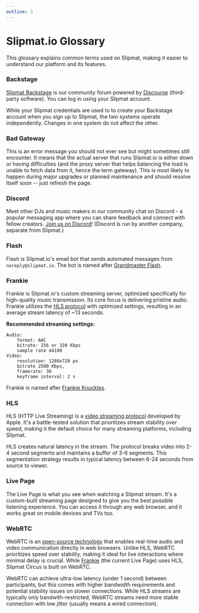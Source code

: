 ```yaml
---
outline: 3
---
```


# Slipmat.io Glossary

This glossary explains common terms used on Slipmat, making it easier to understand our platform and its features.

### Backstage

[Slipmat Backstage](https://backstage.slipmat.io) is our community forum powered by [Discourse](https://www.discourse.org) (third-party software). You can log in using your Slipmat account.

While your Slipmat credentials are used to to create your Backstage account when you sign up to Slipmat, the two systems operate independently. Changes in one system do not affect the other.

### Bad Gateway

This is an error message you should not ever see but might sometimes still encounter. It means that the actual server that runs Slipmat.io is either down or having difficulties (and the proxy server that helps balancing the load is unable to fetch data from it, hence the term gateway). This is most likely to happen during major upgrades or planned maintenance and should resolve itself soon -- just refresh the page.

### Discord

Meet other DJs and music makers in our community chat on Discord - a popular messaging app where you can share feedback and connect with fellow creators. [Join us on Discord](https://discord.gg/PCSwhkZ)! (Discord is run by another company, separate from Slipmat.)

### Flash

Flash is Slipmat.io's email bot that sends automated messages from `noreply@slipmat.io`. The bot is named after [Grandmaster Flash](https://en.wikipedia.org/wiki/Grandmaster_Flash).

### Frankie

Frankie is Slipmat.io's custom streaming server, optimized specifically for high-quality music transmission. Its core focus is delivering pristine audio. Frankie utilizes the [HLS protocol](#hls) with optimized settings, resulting in an average stream latency of ~13 seconds.

**Recommended streaming settings:**

    Audio:
        format: AAC
        bitrate: 256 or 320 Kbps
        sample rate 44100
    Video:
        resolution: 1280x720 px
        bitrate 2500 Kbps,
        framerate: 30
        keyframe interval: 2 s

Frankie is named after [Frankie Knuckles](https://en.wikipedia.org/wiki/Frankie_Knuckles).

### HLS

HLS (HTTP Live Streaming) is a [video streaming protocol](https://en.wikipedia.org/wiki/HTTP_Live_Streaming) developed by Apple. It's a battle-tested solution that prioritizes stream stability over speed, making it the default choice for many streaming platforms, including Slipmat.

HLS creates natural latency in the stream. The protocol breaks video into 2-4 second segments and maintains a buffer of 3-6 segments. This segmentation strategy results in typical latency between 6-24 seconds from source to viewer.

### Live Page

The Live Page is what you see when watching a Slipmat stream. It's a custom-built streaming page designed to give you the best possible listening experience. You can access it through any web browser, and it works great on mobile devices and TVs too.

### WebRTC

WebRTC is an [open-source technology](https://webrtc.org/) that enables real-time audio and video communication directly in web browsers. Unlike HLS, WebRTC prioritizes speed over stability, making it ideal for live interactions where minimal delay is crucial. While [Frankie](#frankie) (the current Live Page) uses HLS, Slipmat Circus is built on WebRTC.

WebRTC can achieve ultra-low latency (under 1 second) between participants, but this comes with higher bandwidth requirements and potential stability issues on slower connections. While HLS streams are typically only bandwith-restricted, WebRTC streams need more stable connection with low jitter (usually means a wired connection).
